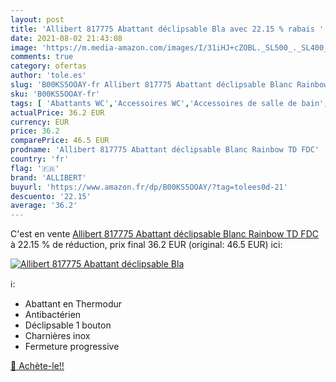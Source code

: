 ```yaml
---
layout: post
title: 'Allibert 817775 Abattant déclipsable Bla avec 22.15 % rabais '
date: 2021-08-02 21:43:08
image: 'https://m.media-amazon.com/images/I/31iHJ+cZOBL._SL500_._SL400_.jpg'
comments: true
category: ofertas
author: 'tole.es'
slug: 'B00KS5OOAY-fr Allibert 817775 Abattant déclipsable Blanc Rainbow TD FDC'
sku: 'B00KS5OOAY-fr'
tags: [ 'Abattants WC','Accessoires WC','Accessoires de salle de bain','Ameublement et décoration','Bricolage','Cuisine et Maison','Cuisines et salles de bain','Housses dabattants WC et de réservoir','Installations salles de bain','Salle de bain et WC','allibert', ]
actualPrice: 36.2 EUR
currency: EUR
price: 36.2
comparePrice: 46.5 EUR
prodname: 'Allibert 817775 Abattant déclipsable Blanc Rainbow TD FDC'
country: 'fr'
flag: '🇫🇷'
brand: 'ALLIBERT'
buyurl: 'https://www.amazon.fr/dp/B00KS5OOAY/?tag=tolees0d-21'
descuento: '22.15'
average: '36.2'
---
```


C'est en vente [Allibert 817775 Abattant déclipsable Blanc Rainbow TD FDC](https://www.amazon.fr/dp/B00KS5OOAY/?tag=tolees0d-21)  à  22.15 % de réduction, prix final  36.2 EUR (original: 46.5 EUR) ici:

[![Allibert 817775 Abattant déclipsable Bla](https://m.media-amazon.com/images/I/31iHJ+cZOBL._SL500_._SL400_.jpg)](https://www.amazon.fr/dp/B00KS5OOAY/?tag=tolees0d-21)

ℹ️:

- Abattant en Thermodur
- Antibactérien
- Déclipsable 1 bouton
- Charnières inox
- Fermeture progressive

[🛒 Achète-le!!](https://www.amazon.fr/dp/B00KS5OOAY/?tag=tolees0d-21)
